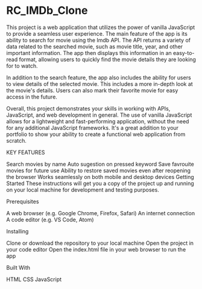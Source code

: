 # RC_IMDb_Clone
This project is a web application that utilizes the power of vanilla JavaScript to provide a seamless user experience. The main feature of the app is its ability to search for movie using the Imdb API. The API returns a variety of data related to the searched movie, such as movie title, year, and other important information. The app then displays this information in an easy-to-read format, allowing users to quickly find the movie details they are looking for to watch.

In addition to the search feature, the app also includes the ability for users to view details of the selected movie. This includes a more in-depth look at the movie's details. Users can also mark their favorite movie for easy access in the future.

Overall, this project demonstrates your skills in working with APIs, JavaScript, and web development in general. The use of vanilla JavaScript allows for a lightweight and fast-performing application, without the need for any additional JavaScript frameworks. It's a great addition to your portfolio to show your ability to create a functional web application from scratch.

KEY FEATURES

Search movies by name
Auto sugestion on pressed keyword
Save favrouite movies for future use
Ability to restore saved movies even after reopening the browser
Works seamlessly on both mobile and desktop devices
Getting Started
These instructions will get you a copy of the project up and running on your local machine for development and testing purposes.

Prerequisites

A web browser (e.g. Google Chrome, Firefox, Safari)
An internet connection
A code editor (e.g. VS Code, Atom)

Installing

Clone or download the repository to your local machine
Open the project in your code editor
Open the index.html file in your web browser to run the app

Built With

HTML
CSS
JavaScript
